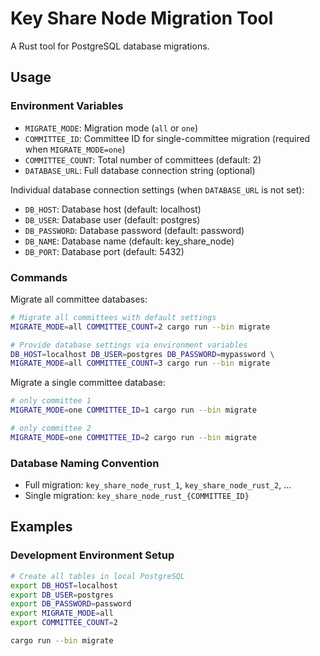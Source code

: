 # Key Share Node Migration Tool

A Rust tool for PostgreSQL database migrations.

## Usage

### Environment Variables

- `MIGRATE_MODE`: Migration mode (`all` or `one`)
- `COMMITTEE_ID`: Committee ID for single-committee migration (required when
  `MIGRATE_MODE=one`)
- `COMMITTEE_COUNT`: Total number of committees (default: 2)
- `DATABASE_URL`: Full database connection string (optional)

Individual database connection settings (when `DATABASE_URL` is not set):

- `DB_HOST`: Database host (default: localhost)
- `DB_USER`: Database user (default: postgres)
- `DB_PASSWORD`: Database password (default: password)
- `DB_NAME`: Database name (default: key_share_node)
- `DB_PORT`: Database port (default: 5432)

### Commands

Migrate all committee databases:

```bash
# Migrate all committees with default settings
MIGRATE_MODE=all COMMITTEE_COUNT=2 cargo run --bin migrate

# Provide database settings via environment variables
DB_HOST=localhost DB_USER=postgres DB_PASSWORD=mypassword \
MIGRATE_MODE=all COMMITTEE_COUNT=3 cargo run --bin migrate
```

Migrate a single committee database:

```bash
# only committee 1
MIGRATE_MODE=one COMMITTEE_ID=1 cargo run --bin migrate

# only committee 2
MIGRATE_MODE=one COMMITTEE_ID=2 cargo run --bin migrate
```

### Database Naming Convention

- Full migration: `key_share_node_rust_1`, `key_share_node_rust_2`, ...
- Single migration: `key_share_node_rust_{COMMITTEE_ID}`

## Examples

### Development Environment Setup

```bash
# Create all tables in local PostgreSQL
export DB_HOST=localhost
export DB_USER=postgres
export DB_PASSWORD=password
export MIGRATE_MODE=all
export COMMITTEE_COUNT=2

cargo run --bin migrate
```
